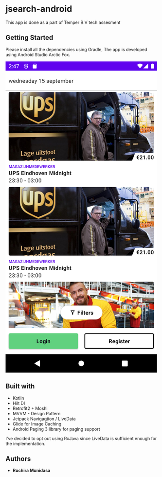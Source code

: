# jsearch-android

This app is done as a part of Temper B.V tech assesment

## Getting Started

Please install all the dependencies using Gradle, The app is developed using Android Studio Arctic Fox.

![Alt text](/screenshot.png?raw=true )

## Built with

* Kotlin
* Hilt DI
* Retrofit2 + Moshi
* MVVM  - Design Pattern
* Jetpack Navigagtion / LiveData
* Glide for Image Caching
* Android Paging 3 library for paging support

I've decided to opt out using RxJava since LiveData is sufficient enough for the implementation.

## Authors

* **Ruchira Munidasa** 
